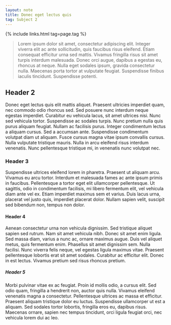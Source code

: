 ```yaml
---
layout: note
title: Donec eget lectus quis
tag: Subject 2
---
```


{% include links.html tag=page.tag %}

> Lorem ipsum dolor sit amet, consectetur adipiscing elit. Integer viverra elit ac ante sollicitudin, quis faucibus risus eleifend. Etiam consequat efficitur urna sed mattis. Vivamus fringilla risus sit amet turpis interdum malesuada. Donec orci augue, dapibus a egestas eu, rhoncus at neque. Nulla eget sodales ipsum, gravida consectetur nulla. Maecenas porta tortor at vulputate feugiat. Suspendisse finibus iaculis tincidunt. Suspendisse potenti.

## Header 2

Donec eget lectus quis elit mattis aliquet. Praesent ultricies imperdiet quam, nec commodo odio rhoncus sed. Sed posuere nunc interdum neque egestas imperdiet. Curabitur eu vehicula lacus, sit amet ultrices nisi. Nunc sed vehicula tortor. Suspendisse ac sodales turpis. Nunc pretium nulla quis purus aliquam feugiat. Nullam ac facilisis purus. Integer condimentum lectus a aliquam cursus. Sed a accumsan ante. Suspendisse condimentum volutpat diam ut aliquam. Fusce cursus magna vitae ipsum convallis cursus. Nulla vulputate tristique mauris. Nulla in arcu eleifend risus interdum venenatis. Nunc pellentesque tristique mi, in venenatis nunc volutpat nec.

### Header 3

Suspendisse ultrices eleifend lorem in pharetra. Praesent ut aliquam arcu. Vivamus eu arcu tortor. Interdum et malesuada fames ac ante ipsum primis in faucibus. Pellentesque a tortor eget elit ullamcorper pellentesque. Ut sagittis, odio in condimentum facilisis, mi libero fermentum elit, vel vehicula diam ante vel ex. Etiam imperdiet maximus sem et varius. Duis lacus urna, placerat vel justo quis, imperdiet placerat dolor. Nullam sapien velit, suscipit sed bibendum non, tempus non dolor. 

#### Header 4

Aenean consectetur urna non vehicula dignissim. Sed tristique aliquet sapien sed rutrum. Nam sit amet vehicula nibh. Donec sit amet enim ligula. Sed massa diam, varius a nunc ac, ornare maximus augue. Duis vel aliquet metus, quis fermentum enim. Phasellus sit amet dignissim sem. Nulla facilisi. Nunc viverra felis neque, vel egestas ligula maximus vitae. Praesent pellentesque lobortis erat sit amet sodales. Curabitur ac efficitur elit. Donec in est lectus. Vivamus pretium sed risus rhoncus pretium. 

##### Header 5

 Morbi pulvinar vitae ex ac feugiat. Proin id mollis odio, a cursus elit. Sed odio quam, fringilla a hendrerit non, auctor quis nulla. Vivamus eleifend venenatis magna a consectetur. Pellentesque ultrices ac massa et efficitur. Praesent aliquam tristique dolor eu luctus. Suspendisse ullamcorper ut est a aliquam. Sed sodales tortor lobortis, fringilla eros eu, dapibus risus. Maecenas ornare, sapien nec tempus tincidunt, orci ligula feugiat orci, nec vehicula lorem dui ac leo. 